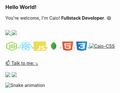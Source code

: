### Hello World!

<p align="left"> 
  You're welcome, I'm Caio! <strong>Fullstack Developer</strong>. 😄
</p>

##

<div align="left">
 <a href="https://github.com/caiolagreca">
 <img height="180em" src="https://github-readme-stats.vercel.app/api/top-langs/?username=caiolagreca&layout=compact&langs_count=7&theme=onedark"/>
   
 <img height="180em" src="https://github-readme-stats.vercel.app/api?username=caiolagreca&show_icons=true&theme=onedark&include_all_commits=true&count_private=true"/>
</div>

  
 <div style="display: inline_block"><br>
   <img align="center" alt="Caio-Node" height="30" width="40" src="https://raw.githubusercontent.com/devicons/devicon/1119b9f84c0290e0f0b38982099a2bd027a48bf1/icons/nodejs/nodejs-plain.svg">
  <img align="center" alt="Caio-React" height="30" width="40" src="https://raw.githubusercontent.com/devicons/devicon/master/icons/react/react-original.svg">
  <img align="center" alt="Caio-Js" height="30" width="40" src="https://raw.githubusercontent.com/devicons/devicon/master/icons/javascript/javascript-plain.svg">
   <img align="center" alt="Caio-Mongo" height="30" width="40" src="https://raw.githubusercontent.com/devicons/devicon/1119b9f84c0290e0f0b38982099a2bd027a48bf1/icons/mongodb/mongodb-original.svg">
  <img align="center" alt="Caio-HTML" height="30" width="40" src="https://raw.githubusercontent.com/devicons/devicon/master/icons/html5/html5-original.svg">
  <img align="center" alt="Caio-CSS" height="30" width="40" src="https://raw.githubusercontent.com/devicons/devicon/master/icons/css3/css3-original.svg">
  <img align="center" alt="Caio-CSS" height="30" width="40" src="https://cdn.jsdelivr.net/gh/devicons/devicon/icons/bootstrap/bootstrap-plain.svg">        
</div>

##

<p align="left">
  📫 Talk to me: ⤵️
</p>
<div> 
   <a href="https://www.linkedin.com/in/caio-lagreca-235b57190/" target="_blank"><img src="https://img.shields.io/badge/-LinkedIn-%230077B5?style=for-the-badge&logo=linkedin&logoColor=white" target="_blank"></a> 
  <a href = "mailto:caiomiranda701@hotmail.com"><img src="https://img.shields.io/badge/Gmail-D14836?style=for-the-badge&logo=gmail&logoColor=white" target="_blank"></a> 
  
  ![Snake animation](https://github.com/caiolagreca/caiolagreca/blob/output/github-contribution-grid-snake.svg)
</div>
